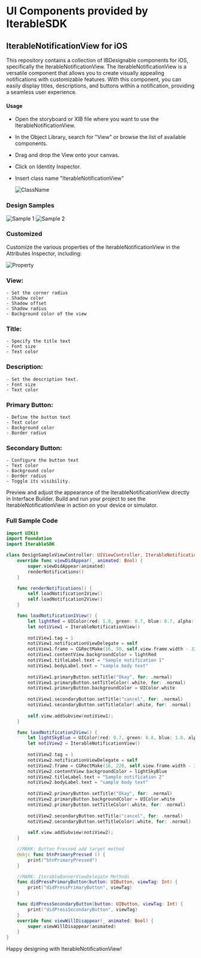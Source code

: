 # UI Components provided by IterableSDK

## IterableNotificationView for iOS

This repository contains a collection of IBDesignable components for iOS, specifically the IterableNotificationView. The IterableNotificationView is a versatile component that allows you to create visually appealing notifications with customizable features. With this component, you can easily display titles, descriptions, and buttons within a notification, providing a seamless user experience.

#### Usage
- Open the storyboard or XIB file where you want to use the IterableNotificationView.
- In the Object Library, search for "View" or browse the list of available components.
- Drag and drop the View onto your canvas.
- Click on Identity Inspector.
- Insert class name "IterableNotificationView"

    ![ClassName](/NotificationViewDocuments/ClassName.png)

### Design Samples
![Sample 1](/NotificationViewDocuments/Sample1.png)
![Sample 2](/NotificationViewDocuments/Sample2.png)

### Customized
Customize the various properties of the IterableNotificationView in the Attributes Inspector, including:

![Property](/NotificationViewDocuments/Property.png)

### View:
    - Set the corner radius
    - Shadow color
    - Shadow offset
    - Shadow radius
    - Background color of the view

### Title:
    - Specify the title text
    - Font size
    - Text color

### Description:
    - Set the description text.
    - Font size
    - Text color

### Primary Button:
    - Define the button text
    - Text color
    - Background color
    - Border radius

### Secondary Button:
    - Configure the button text
    - Text color
    - Background color
    - Border radius
    - Toggle its visibility.

Preview and adjust the appearance of the IterableNotificationView directly in Interface Builder.
Build and run your project to see the IterableNotificationView in action on your device or simulator.

### Full Sample Code

```swift
import UIKit
import Foundation
import IterableSDK

class DesignSampleViewController: UIViewController, IterableNotificationViewDelegate {
    override func viewDidAppear(_ animated: Bool) {
        super.viewDidAppear(animated)
        renderNotifications()
    }

    func renderNotifications() {
        self.loadNotification1View()
        self.loadNotification2View()
    }

    func loadNotification1View() {
        let lightRed = UIColor(red: 1.0, green: 0.7, blue: 0.7, alpha: 1.0)
        let notiView1 = IterableNotificationView()
        
        notiView1.tag = 1
        notiView1.notificationViewDelegate = self
        notiView1.frame = CGRectMake(16, 50, self.view.frame.width - 32, 159)
        notiView1.contentView.backgroundColor = lightRed
        notiView1.titleLabel.text = "Sample notification 1"
        notiView1.bodyLabel.text = "sample body text"
        
        notiView1.primaryButton.setTitle("Okay", for: .normal)
        notiView1.primaryButton.setTitleColor(.white, for: .normal)
        notiView1.primaryButton.backgroundColor = UIColor.white
        
        notiView1.secondaryButton.setTitle("cancel", for: .normal)
        notiView1.secondaryButton.setTitleColor(.white, for: .normal)
        
        self.view.addSubview(notiView1);
    }

    func loadNotification2View() {
        let lightSkyBlue = UIColor(red: 0.7, green: 0.8, blue: 1.0, alpha: 1.0)
        let notiView2 = IterableNotificationView()
        
        notiView2.tag = 1
        notiView2.notificationViewDelegate = self
        notiView2.frame = CGRectMake(16, 220, self.view.frame.width - 32, 159)
        notiView2.contentView.backgroundColor = lightSkyBlue
        notiView2.titleLabel.text = "Sample notification 2"
        notiView2.bodyLabel.text = "sample body text"
        
        notiView2.primaryButton.setTitle("Okay", for: .normal)
        notiView2.primaryButton.backgroundColor = UIColor.white
        notiView2.primaryButton.setTitleColor(.white, for: .normal)
        
        notiView2.secondaryButton.setTitle("cancel", for: .normal)
        notiView2.secondaryButton.setTitleColor(.white, for: .normal)
        
        self.view.addSubview(notiView2);
    }

    //MARK: Button Pressed add target method
    @objc func btnPrimaryPressed () {
        print("btnPrimaryPressed")
    }

    //MARK: IterableBannerViewDelegate Methods
    func didPressPrimaryButton(button: UIButton, viewTag: Int) {
        print("didPressPrimaryButton", viewTag)
    }

    func didPressSecondaryButton(button: UIButton, viewTag: Int) {
        print("didPressSecondaryButton", viewTag)
    }
    override func viewWillDisappear(_ animated: Bool) {
        super.viewWillDisappear(animated)
    }
}
```
Happy designing with IterableNotificationView!